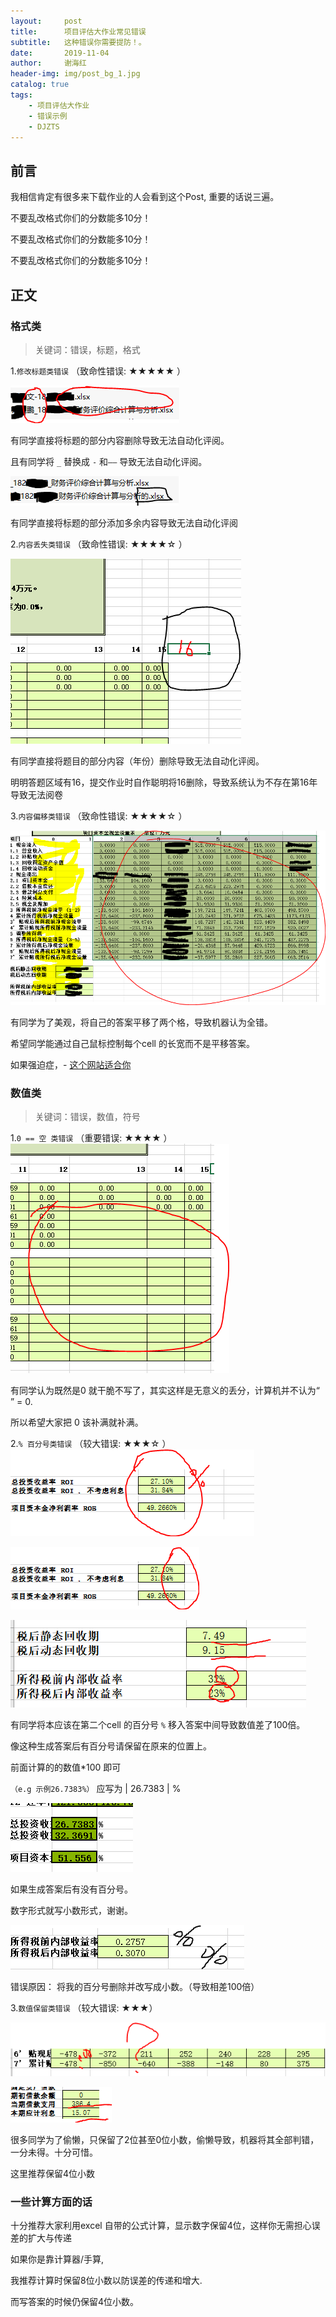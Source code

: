 ```yaml
---
layout:     post
title:      项目评估大作业常见错误
subtitle:   这种错误你需要提防！。
date:       2019-11-04
author:     谢海红
header-img: img/post_bg_1.jpg
catalog: true
tags:
    - 项目评估大作业
    - 错误示例
    - DJZTS
---
```


## 前言

我相信肯定有很多来下载作业的人会看到这个Post, 重要的话说三遍。

不要乱改格式你们的分数能多10分！

不要乱改格式你们的分数能多10分！

不要乱改格式你们的分数能多10分！


## 正文
### 格式类
>关键词：错误，标题，格式


1.`修改标题类错误` （致命性错误: ★★★★★ ）

![image](https://github.com/bjtuxiehh/bjtuxiehh.github.io/raw/master/img/HWerror/E1.PNG)


有同学直接将标题的部分内容删除导致无法自动化评阅。


且有同学将 `_` 替换成 `-` 和`——`  导致无法自动化评阅。


![image](https://github.com/bjtuxiehh/bjtuxiehh.github.io/raw/master/img/HWerror/E2.PNG)


有同学直接将标题的部分添加多余内容导致无法自动化评阅


2.`内容丢失类错误` （致命性错误: ★★★★☆ ）

![image](https://github.com/bjtuxiehh/bjtuxiehh.github.io/raw/master/img/HWerror/E4.PNG)


有同学直接将题目的部分内容（年份）删除导致无法自动化评阅。

明明答题区域有16，提交作业时自作聪明将16删除，导致系统认为不存在第16年导致无法阅卷

3.`内容偏移类错误` （致命性错误: ★★★★☆ ）


![image](https://github.com/bjtuxiehh/bjtuxiehh.github.io/raw/master/img/HWerror/E8.PNG)


有同学为了美观，将自己的答案平移了两个格，导致机器认为全错。

希望同学能通过自己鼠标控制每个cell 的长宽而不是平移答案。 

如果强迫症，- [这个网站适合你](https://support.office.com/zh-cn/article/%E6%9B%B4%E6%94%B9%E5%88%97%E5%AE%BD%E5%92%8C%E8%A1%8C%E9%AB%98-72f5e3cc-994d-43e8-ae58-9774a0905f46)

### 数值类
>关键词：错误，数值，符号


1.`0 == 空 类错误` （重要错误: ★★★★ ）
![image](https://github.com/bjtuxiehh/bjtuxiehh.github.io/raw/master/img/HWerror/E7.PNG)


有同学认为既然是0 就干脆不写了，其实这样是无意义的丢分，计算机并不认为“ ” = 0.

所以希望大家把 0 该补满就补满。

2.`% 百分号类错误` （较大错误: ★★★☆ ）
![image](https://github.com/bjtuxiehh/bjtuxiehh.github.io/raw/master/img/HWerror/E3.PNG)


![image](https://github.com/bjtuxiehh/bjtuxiehh.github.io/raw/master/img/HWerror/E6.PNG)


![image](https://github.com/bjtuxiehh/bjtuxiehh.github.io/raw/master/img/HWerror/E5.PNG)


有同学将本应该在第二个cell 的百分号 ` % ` 移入答案中间导致数值差了100倍。

像这种生成答案后有百分号请保留在原来的位置上。

前面计算的的数值*100 即可

`（e.g 示例26.7383%）` 应写为 | 26.7383 | %


![image](https://github.com/bjtuxiehh/bjtuxiehh.github.io/raw/master/img/HWerror/E12.PNG)


如果生成答案后有没有百分号。

数字形式就写小数形式，谢谢。


![image](https://github.com/bjtuxiehh/bjtuxiehh.github.io/raw/master/img/HWerror/E9.PNG)


错误原因： 将我的百分号删除并改写成小数。（导致相差100倍）


3.`数值保留类错误` （较大错误: ★★★）

![image](https://github.com/bjtuxiehh/bjtuxiehh.github.io/raw/master/img/HWerror/E10.PNG)


![image](https://github.com/bjtuxiehh/bjtuxiehh.github.io/raw/master/img/HWerror/E11.PNG)


很多同学为了偷懒，只保留了2位甚至0位小数，偷懒导致，机器将其全部判错，一分未得。十分可惜。

这里推荐保留4位小数

### 一些计算方面的话
十分推荐大家利用excel 自带的公式计算，显示数字保留4位，这样你无需担心误差的扩大与传递

如果你是靠计算器/手算,

我推荐计算时保留8位小数以防误差的传递和增大.

而写答案的时候仍保留4位小数。 






